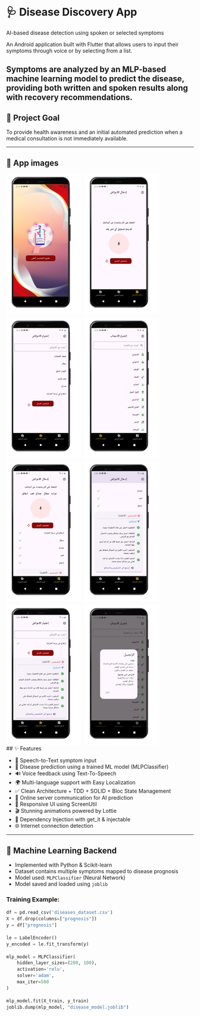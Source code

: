# 🩺 Disease Discovery App

AI-based disease detection using spoken or selected symptoms

An Android application built with Flutter that allows users to input their symptoms through voice or by selecting from a list.

## Symptoms are analyzed by an MLP-based machine learning model to predict the disease, providing both written and spoken results along with recovery recommendations.

## 🎯 Project Goal

To provide health awareness and an initial automated prediction when a medical consultation is not immediately available.

---

## 📸 App images

<div style="display: flex; gap: 10px; flex-wrap: wrap; margin-bottom: 10px;">
  <img src="assets/screenshots/1.png" alt="Screenshot 1" width="200"/>
  <img src="assets/screenshots/2.png" alt="Screenshot 2" width="200"/>
  <img src="assets/screenshots/3.png" alt="Screenshot 3" width="200"/>
  <img src="assets/screenshots/4.png" alt="Screenshot 4" width="200"/>
</div>

<div style="display: flex; gap: 10px; flex-wrap: wrap;">
  <img src="assets/screenshots/5.png" alt="Screenshot 5" width="200"/>
  <img src="assets/screenshots/6.png" alt="Screenshot 6" width="200"/>
  <img src="assets/screenshots/7.png" alt="Screenshot 7" width="200"/>
  <img src="assets/screenshots/8.png" alt="Screenshot 8" width="200"/>
</div>
## ✨ Features

- 🎤 Speech-to-Text symptom input
- 🤖 Disease prediction using a trained ML model (MLPClassifier)
- 🔊 Voice feedback using Text-To-Speech
- 🌍 Multi-language support with Easy Localization
- ✅ Clean Architecture + TDD + SOLID + Bloc State Management
- 📡 Online server communication for AI prediction
- 📱 Responsive UI using ScreenUtil
- 🎬 Stunning animations powered by Lottie
- 🔌 Dependency Injection with get_it & injectable
- 🌐 Internet connection detection

---

## 🧠 Machine Learning Backend

- Implemented with Python & Scikit-learn
- Dataset contains multiple symptoms mapped to disease prognosis
- Model used: `MLPClassifier` (Neural Network)
- Model saved and loaded using `joblib`

### Training Example:

```python
df = pd.read_csv('diseases_dataset.csv')
X = df.drop(columns=["prognosis"])
y = df["prognosis"]

le = LabelEncoder()
y_encoded = le.fit_transform(y)

mlp_model = MLPClassifier(
    hidden_layer_sizes=(200, 100),
    activation='relu',
    solver='adam',
    max_iter=500
)

mlp_model.fit(X_train, y_train)
joblib.dump(mlp_model, "disease_model.joblib")

```
